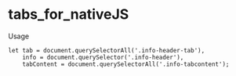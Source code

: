 # tabs_for_nativeJS

Usage

	let tab = document.querySelectorAll('.info-header-tab'),
		info = document.querySelector('.info-header'),
		tabContent = document.querySelectorAll('.info-tabcontent');